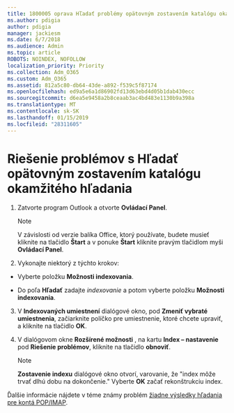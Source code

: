 ```yaml
---
title: 1800005 oprava Hľadať problémy opätovným zostavením katalógu okamžitého hľadania
ms.author: pdigia
author: pdigia
manager: jackiesm
ms.date: 6/7/2018
ms.audience: Admin
ms.topic: article
ROBOTS: NOINDEX, NOFOLLOW
localization_priority: Priority
ms.collection: Adm_O365
ms.custom: Adm_O365
ms.assetid: 812a5c80-db64-43de-a892-f539c5f87174
ms.openlocfilehash: ed9a5e6a1d86902fd13d63ebd4d05b1dab430ecc
ms.sourcegitcommit: d6ea5e9458a2b8ceaab3ac4bd483e1130b9a398a
ms.translationtype: MT
ms.contentlocale: sk-SK
ms.lasthandoff: 01/15/2019
ms.locfileid: "28311605"
---
```

# <a name="fix-search-issues-by-rebuilding-your-instant-search-catalog"></a>Riešenie problémov s Hľadať opätovným zostavením katalógu okamžitého hľadania

1. Zatvorte program Outlook a otvorte **Ovládací Panel**.
    
    > [!NOTE]
    > V závislosti od verzie balíka Office, ktorý používate, budete musieť kliknite na tlačidlo **Štart** a v ponuke **Štart** kliknite pravým tlačidlom myši **Ovládací Panel**. 
  
2. Vykonajte niektorý z týchto krokov:
    
  - Vyberte položku **Možnosti indexovania**.
    
  - Do poľa **Hľadať** zadajte *indexovanie* a potom vyberte položku **Možnosti indexovania**.
    
3. V **Indexovaných umiestnení** dialógové okno, pod **Zmeniť vybraté umiestnenia**, začiarknite políčko pre umiestnenie, ktoré chcete upraviť, a kliknite na tlačidlo **OK**.
    
4. V dialógovom okne **Rozšírené možnosti** , na kartu **Index – nastavenie** pod **Riešenie problémov**, kliknite na tlačidlo **obnoviť**.
    
    > [!NOTE]
    > **Zostavenie indexu** dialógové okno otvorí, varovanie, že "index môže trvať dlhú dobu na dokončenie." Vyberte **OK** začať rekonštrukciu index. 
  
Ďalšie informácie nájdete v téme známy problém [žiadne výsledky hľadania pre kontá POP/IMAP](https://support.office.com/article/51c9d2c7-a3db-4358-afdf-50d3a9e57039.aspx).
  

